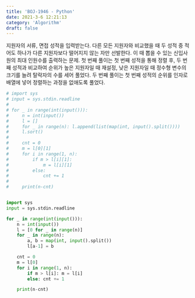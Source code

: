 ```yaml
---
title: 'BOJ-1946 - Python'
date: 2021-3-6 12:21:13
category: 'Algorithm'
draft: false
---
```

지원자의 서류, 면접 성적을 입력받는다. 다른 모든 지원자와 비교했을 때 두 성적 중 적어도 하나가 다른 지원자보다 떨어지지 않는 자만 선발한다. 이 때 뽑을 수 있는 신입사원의 최대 인원수를 출력하는 문제. 첫 번째 풀이는 첫 번째 성적을 통해 정렬 후, 두 번째 성적과 비교하여 순위가 높은 지원자일 때 재설정, 낮은 지원자일 때 정수형 변수의 크기를 늘려 탈락자의 수를 세어 풀었다. 두 번째 풀이는 첫 번째 성적의 순위를 인자로 배열에 넣어 정렬하는 과정을 없애도록 풀었다.
```python
# import sys
# input = sys.stdin.readline
#
# for _ in range(int(input())):
#     n = int(input())
#     l = []
#     for _ in range(n): l.append(list(map(int, input().split())))
#     l.sort()
#
#     cnt = 0
#     m = l[0][1]
#     for i in range(1, n):
#         if m > l[i][1]:
#             m = l[i][1]
#         else:
#             cnt += 1
#
#     print(n-cnt)


import sys
input = sys.stdin.readline

for _ in range(int(input())):
    n = int(input())
    l = [0 for _ in range(n)]
    for _ in range(n):
        a, b = map(int, input().split())
        l[a-1] = b

    cnt = 0
    m = l[0]
    for i in range(1, n):
        if m > l[i]: m = l[i]
        else: cnt += 1

    print(n-cnt)

```